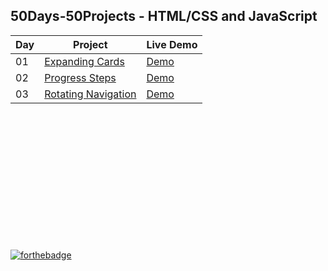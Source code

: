 ## 50Days-50Projects - HTML/CSS and JavaScript

Day |          Project         | Live Demo
--- | ------------------------ | ---------
01  |      [Expanding Cards](https://github.com/AYUSHBlaze/50Days-50Projects/tree/master/Day1)     | [Demo](https://50Days-50Projects-Day1.ayushblaze.repl.co)
02  |      [Progress Steps](https://github.com/AYUSHBlaze/50Days-50Projects/tree/master/Day2)      | [Demo](https://50Days-50Projects-Day2.ayushblaze.repl.co)
03  |      [Rotating Navigation](https://github.com/AYUSHBlaze/50Days-50Projects/tree/master/Day3) | [Demo](https://50days-50projects-day3.ayushblaze.repl.co)



<br>
<br>
<br>
<br>
<br>
<br>
<br>
<br>
<br>
<br>
<br>
<br>


[![forthebadge](https://forthebadge.com/images/badges/built-with-love.svg)](https://forthebadge.com)
